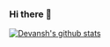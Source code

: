 ### Hi there 👋

<!--
**devanshmarwaha/devanshmarwaha** is a ✨ _special_ ✨ repository because its `README.md` (this file) appears on your GitHub profile.

Here are some ideas to get you started:

- 🔭 I’m currently working on ...
- 🌱 I’m currently learning ...
- 👯 I’m looking to collaborate on ...
- 🤔 I’m looking for help with ...
- 💬 Ask me about ...
- 📫 How to reach me: ...
- 😄 Pronouns: ...
- ⚡ Fun fact: ...
-->
[![Devansh's github stats](https://github-readme-stats.vercel.app/api?username=devanshmarwaha)](https://github.com/anuraghazra/github-readme-stats)
